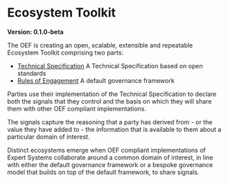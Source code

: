 # Ecosystem Toolkit

**Version: 0.1.0-beta**

The OEF is creating an open, scalable, extensible and repeatable Ecosystem Toolkit comprising two parts:

* [Technical Specification](technical-specification.md) A Technical Specification based on open standards
* [Rules of Engagement](rules-of-engagement.md) A default governance framework

Parties use their implementation of the Technical Specification to declare both the signals that they control and the basis on which they will share them with other OEF compliant implementations.

The signals capture the reasoning that a party has derived from - or the value they have added to - the information that is available to them about a particular domain of interest.

Distinct ecosystems emerge when OEF compliant implementations of Expert Systems collaborate around a common domain of interest, in line with either the default governance framework or a bespoke governance model that builds on top of the default framework, to share signals.
